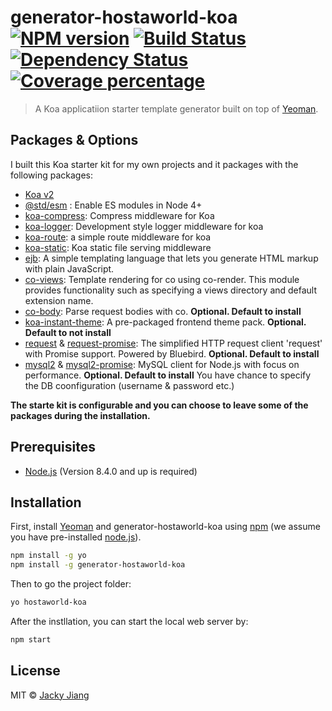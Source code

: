 # generator-hostaworld-koa [![NPM version][npm-image]][npm-url] [![Build Status][travis-image]][travis-url] [![Dependency Status][daviddm-image]][daviddm-url] [![Coverage percentage][coveralls-image]][coveralls-url]
> A Koa applicatiion starter template generator built on top of [Yeoman](http://yeoman.io).

## Packages & Options

I built this Koa starter kit for my own projects and it packages with the following packages:

* [Koa v2](https://github.com/koajs/koa)
* [@std/esm](https://github.com/standard-things/esm) : Enable ES modules in Node 4+ 
* [koa-compress](https://github.com/koajs/compress): Compress middleware for Koa
* [koa-logger](https://github.com/koajs/logger): Development style logger middleware for koa
* [koa-route](https://github.com/koajs/route): a simple route middleware for koa
* [koa-static](https://github.com/koajs/static): Koa static file serving middleware
* [ejb](http://ejs.co/): A simple templating language that lets you generate HTML markup with plain JavaScript.
* [co-views](https://github.com/tj/co-views): Template rendering for co using co-render. This module provides functionality such as specifying a views directory and default extension name.
* [co-body](https://github.com/cojs/co-body): Parse request bodies with co. **Optional. Default to install**
* [koa-instant-theme](https://github.com/t83714/koa-instant-theme): A pre-packaged frontend theme pack. **Optional. Default to not install**
* [request](https://github.com/request/request) & [request-promise](https://github.com/request/request-promise): The simplified HTTP request client 'request' with Promise support. Powered by Bluebird. **Optional. Default to install**
* [mysql2](https://github.com/sidorares/node-mysql2) & [mysql2-promise](https://github.com/namshi/node-mysql2-promise): MySQL client for Node.js with focus on performance. **Optional. Default to install** You have chance to specify the DB coonfiguration (username & password etc.)

**The starte kit is configurable and you can choose to leave some of the packages during the installation.**

## Prerequisites

* [Node.js](https://nodejs.org/en/) (Version 8.4.0 and up is required)

## Installation

First, install [Yeoman](http://yeoman.io) and generator-hostaworld-koa using [npm](https://www.npmjs.com/) (we assume you have pre-installed [node.js](https://nodejs.org/)).

```bash
npm install -g yo
npm install -g generator-hostaworld-koa
```

Then to go the project folder:

```bash
yo hostaworld-koa
```

After the instllation, you can start the local web server by:

```bash
npm start
```

## License

MIT © [Jacky Jiang](https://github.com/t83714)


[npm-image]: https://badge.fury.io/js/generator-hostaworld-koa.svg
[npm-url]: https://npmjs.org/package/generator-hostaworld-koa
[travis-image]: https://travis-ci.org/t83714/generator-hostaworld-koa.svg?branch=master
[travis-url]: https://travis-ci.org/t83714/generator-hostaworld-koa
[daviddm-image]: https://david-dm.org/t83714/generator-hostaworld-koa.svg?theme=shields.io
[daviddm-url]: https://david-dm.org/t83714/generator-hostaworld-koa
[coveralls-image]: https://coveralls.io/repos/t83714/generator-hostaworld-koa/badge.svg
[coveralls-url]: https://coveralls.io/r/t83714/generator-hostaworld-koa
